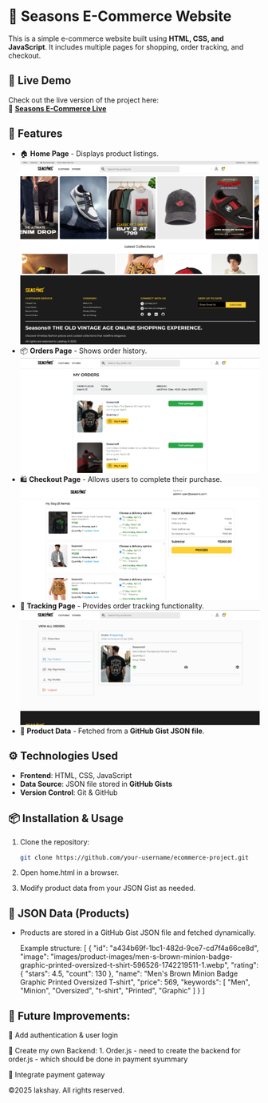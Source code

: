 # 🛒 Seasons E-Commerce Website

This is a simple e-commerce website built using **HTML, CSS, and JavaScript**. It includes multiple pages for shopping, order tracking, and checkout.

## 🚀 Live Demo

Check out the live version of the project here:  
🔗 **[Seasons E-Commerce Live](https://your-live-link.com)**  


## 🚀 Features

- 🏠 **Home Page** - Displays product listings.
![Homepage Screenshot](images/Readme/homePage.png)
![Homepage Screenshot](images/Readme/footer.png)
- 📦 **Orders Page** - Shows order history.
![Homepage Screenshot](images/Readme/ordersPage.png)
- 🛍️ **Checkout Page** - Allows users to complete their purchase.
![Homepage Screenshot](images/Readme/checkoutPage.png)
- 🚚 **Tracking Page** - Provides order tracking functionality.
![Homepage Screenshot](images/Readme/trackingPage.png)
- 📄 **Product Data** - Fetched from a **GitHub Gist JSON file**.
<!-- 
## 📂 Project Structure -->

## ⚙️ Technologies Used

- **Frontend**: HTML, CSS, JavaScript  
- **Data Source**: JSON file stored in **GitHub Gists**  
- **Version Control**: Git & GitHub  

## 📦 Installation & Usage

1. Clone the repository:
   ```bash
   git clone https://github.com/your-username/ecommerce-project.git

2. Open home.html in a browser.

3. Modify product data from your JSON Gist as needed.

## 📜 JSON Data (Products)

 - Products are stored in a GitHub Gist JSON file and fetched dynamically.

   Example structure:
    [
        {
            "id": "a434b69f-1bc1-482d-9ce7-cd7f4a66ce8d",
            "image": "images/product-images/men-s-brown-minion-badge-graphic-printed-oversized-t-shirt-596526-1742219511-1.webp",
            "rating": {
                    "stars": 4.5,
                    "count": 130
            },
            "name": "Men's Brown Minion Badge Graphic Printed Oversized T-shirt",
            "price": 569,
            "keywords": [
                    "Men",
                    "Minion",
                    "Oversized",
                    "t-shirt",
                    "Printed",
                    "Graphic"
            ]
        }
    ]

## 🎯 Future Improvements:

🔹 Add authentication & user login

🔹 Create my own Backend:
    1. Order.js
    - need to create the backend for order.js
    - which should be done in payment syummary

🔹 Integrate payment gateway

©2025 lakshay. All rights reserved.